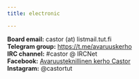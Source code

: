 ```yaml
---
title: electronic

---
```


**Board email:** castor (at) listmail.tut.fi<br>
**Telegram group:** https://t.me/avaruuskerho<br>
**IRC channel:** #castor @ IRCNet<br>
**Facebook:** [Avaruusteknillinen kerho Castor](https://www.facebook.com/Avaruusteknillinen-kerho-Castor)<br>
**Instagram:** @castortut